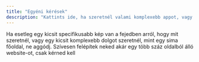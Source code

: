 ```yaml
---
title: "Egyéni kérések"
description: "Kattints ide, ha szeretnél valami komplexebb appot, vagy oldalt, oldalakat."
---
```


Ha esetleg egy kicsit specifikusabb kép van a fejedben arról, hogy mit szeretnél, vagy egy kicsit komplexebb dolgot szeretnél,
 mint egy sima főoldal, ne aggódj. Szívesen felépítek neked akár egy több száz oldalból álló website-ot, csak kérned kell